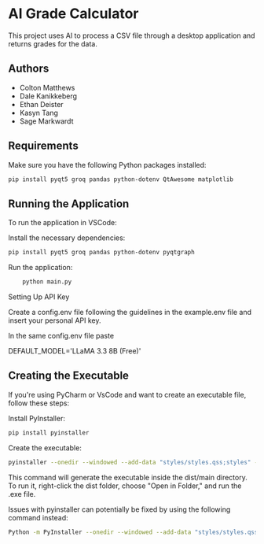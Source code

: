 # AI Grade Calculator

This project uses AI to process a CSV file through a desktop application and returns grades for the data.

## Authors
- Colton Matthews
- Dale Kanikkeberg
- Ethan Deister
- Kasyn Tang
- Sage Markwardt

## Requirements

Make sure you have the following Python packages installed:

```bash
pip install pyqt5 groq pandas python-dotenv QtAwesome matplotlib
```

## Running the Application

To run the application in VSCode:

Install the necessary dependencies:

```bash
pip install pyqt5 groq pandas python-dotenv pyqtgraph
```

Run the application:

```bash
    python main.py
```

Setting Up API Key

Create a config.env file following the guidelines in the example.env file and insert your personal API key.

In the same config.env file paste

DEFAULT_MODEL='LLaMA 3.3 8B (Free)'


## Creating the Executable

If you're using PyCharm or VsCode and want to create an executable file, follow these steps:

Install PyInstaller:

```bash
pip install pyinstaller
```

Create the executable:

```bash
pyinstaller --onedir --windowed --add-data "styles/styles.qss;styles" --add-data "config.env;." --add-data "default_settings.py;." main.py
```

This command will generate the executable inside the dist/main directory. To run it, right-click the dist folder, choose "Open in Folder," and run the .exe file.

Issues with pyinstaller can potentially be fixed by using the following command instead:

```bash
Python -m PyInstaller --onedir --windowed --add-data "styles/styles.qss;styles" --add-data "config.env;." --add-data "default_settings.py;." main.py
```
